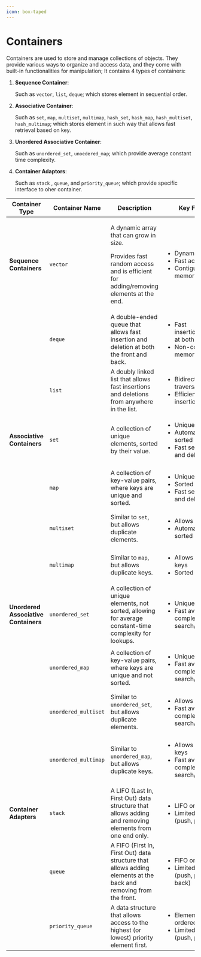 ```yaml
---
icon: box-taped
---
```


# Containers

Containers are used to store and manage collections of objects. They provide various ways to organize and access data, and they come with built-in functionalities for manipulation; It contains 4 types of containers:

1.  **Sequence Container**:&#x20;

    Such as `vector`, `list`, `deque`; which stores element in sequential order.
2.  **Associative Container**:

    Such as `set`, `map`, `multiset`, `multimap`, `hash_set`, `hash_map`,  `hash_multiset`, `hash_multimap`; which stores element in such way that allows fast retrieval based on key.
3.  **Unordered Associative Container**:

    Such as `unordered_set`, `unoedered_map`; which provide average constant time complexity.
4.  **Container Adaptors**:

    Such as `stack` , `queue`, and `priority_queue`;  which provide specific interface to oher container.

<table data-full-width="false"><thead><tr><th>Container Type</th><th>Container Name</th><th>Description</th><th>Key Features</th></tr></thead><tbody><tr><td><strong>Sequence Containers</strong></td><td><code>vector</code></td><td><p>A dynamic array that can grow in size.</p><p> </p><p>Provides fast random access and is efficient for adding/removing elements at the end.</p></td><td><ul><li>Dynamic size</li><li>Fast access</li><li>Contiguous memory allocation</li></ul></td></tr><tr><td></td><td><code>deque</code></td><td>A double-ended queue that allows fast insertion and deletion at both the front and back.</td><td><ul><li>Fast insertions/deletions at both ends</li><li>Non-contiguous memory allocation</li></ul></td></tr><tr><td></td><td><code>list</code></td><td>A doubly linked list that allows fast insertions and deletions from anywhere in the list.</td><td><ul><li>Bidirectional traversal</li><li>Efficient insertions/deletions</li></ul></td></tr><tr><td><strong>Associative Containers</strong></td><td><code>set</code></td><td>A collection of unique elements, sorted by their value.</td><td><ul><li>Unique elements</li><li>Automatically sorted</li><li>Fast search, insert, and delete</li></ul></td></tr><tr><td></td><td><code>map</code></td><td>A collection of key-value pairs, where keys are unique and sorted.</td><td><ul><li>Unique keys</li><li>Sorted by keys</li><li>Fast search, insert, and delete</li></ul></td></tr><tr><td></td><td><code>multiset</code></td><td>Similar to <code>set</code>, but allows duplicate elements.</td><td><ul><li>Allows duplicates</li><li>Automatically sorted</li></ul></td></tr><tr><td></td><td><code>multimap</code></td><td>Similar to <code>map</code>, but allows duplicate keys.</td><td><ul><li>Allows duplicate keys</li><li>Sorted by keys</li></ul></td></tr><tr><td><strong>Unordered Associative Containers</strong></td><td><code>unordered_set</code></td><td>A collection of unique elements, not sorted, allowing for average constant-time complexity for lookups.</td><td><ul><li>Unique elements</li><li>Fast average time complexity for search/insert/delete</li></ul></td></tr><tr><td></td><td><code>unordered_map</code></td><td>A collection of key-value pairs, where keys are unique and not sorted.</td><td><ul><li>Unique keys</li><li>Fast average time complexity for search/insert/delete</li></ul></td></tr><tr><td></td><td><code>unordered_multiset</code></td><td>Similar to <code>unordered_set</code>, but allows duplicate elements.</td><td><ul><li>Allows duplicates</li><li>Fast average time complexity for search/insert/delete</li></ul></td></tr><tr><td></td><td><code>unordered_multimap</code></td><td>Similar to <code>unordered_map</code>, but allows duplicate keys.</td><td><ul><li>Allows duplicate keys</li><li>Fast average time complexity for search/insert/delete</li></ul></td></tr><tr><td><strong>Container Adapters</strong></td><td><code>stack</code></td><td>A LIFO (Last In, First Out) data structure that allows adding and removing elements from one end only.</td><td><ul><li>LIFO order</li><li>Limited interface (push, pop, top)</li></ul></td></tr><tr><td></td><td><code>queue</code></td><td>A FIFO (First In, First Out) data structure that allows adding elements at the back and removing from the front.</td><td><ul><li>FIFO order</li><li>Limited interface (push, pop, front, back)</li></ul></td></tr><tr><td></td><td><code>priority_queue</code></td><td>A data structure that allows access to the highest (or lowest) priority element first.</td><td><ul><li>Elements are ordered by priority</li><li>Limited interface (push, pop, top)</li></ul></td></tr></tbody></table>
